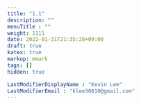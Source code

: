 ```yaml
---
title: "1.1"
description: ""
menuTitle : ""
weight: 1111
date: 2022-01-31T21:35:28+09:00
draft: true
katex: true
markup: mmark
tags: []
hidden: true

LastModifierDisplayName : "Kevin Lee"
LastModifierEmail : "klee30810@gmail.com"
---
```


